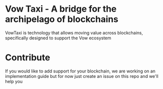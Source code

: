 # Vow Taxi - A bridge for the archipelago of blockchains

VowTaxi is technology that allows moving value across blockchains, specifically designed to support the Vow ecosystem

# Contribute

If you would like to add support for your blockchain, we are working on an implementation guide but for now just create an issue on this repo and we'll help you

